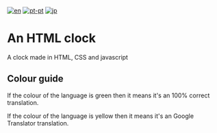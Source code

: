 [![en](https://img.shields.io/badge/lang-en--uk-darkgreen.svg)](https://github.com/staxhinho/Clock/blob/main/README.md)
[![pt-pt](https://img.shields.io/badge/lang-pt--pt-darkgreen.svg)](https://github.com/staxhinho/Clock/blob/main/README/README.pt-pt.md)
[![jp](https://img.shields.io/badge/lang-jp--jp-darkgreen.svg)](https://github.com/staxhinho/Clock/blob/main/README/README.jp-jp.md)
# An HTML clock
A clock made in HTML, CSS and javascript
## Colour guide
If the colour of the language is green then it means it's an 100% correct translation.

If the colour of the language is yellow then it means it's an Google Translator translation.
